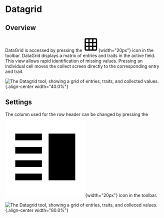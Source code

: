 Datagrid
========

Overview
--------

DataGrid is accessed by pressing the
![grid](/_static/icons/settings/general/grid.png){width="20px"} icon in
the toolbar. DataGrid displays a matrix of entries and traits in the
active field. This view allows rapid identification of missing values.
Pressing an individual cell moves the collect screen directly to the
corresponding entry and trait.

![The Datagrid tool, showing a grid of entries, traits, and collected
values.](/_static/images/datagrid/datagrid_view_framed.png){.align-center
width="40.0%"}

Settings
--------

The column used for the row header can be changed by pressing the
![rows](/_static/icons/collect/view-split-vertical.png){width="20px"}
icon in the toolbar.

![The Datagrid tool, showing a grid of entries, traits, and colleced
values.](/_static/images/datagrid/datagrid_edit_rows_joined.png){.align-center
width="80.0%"}
